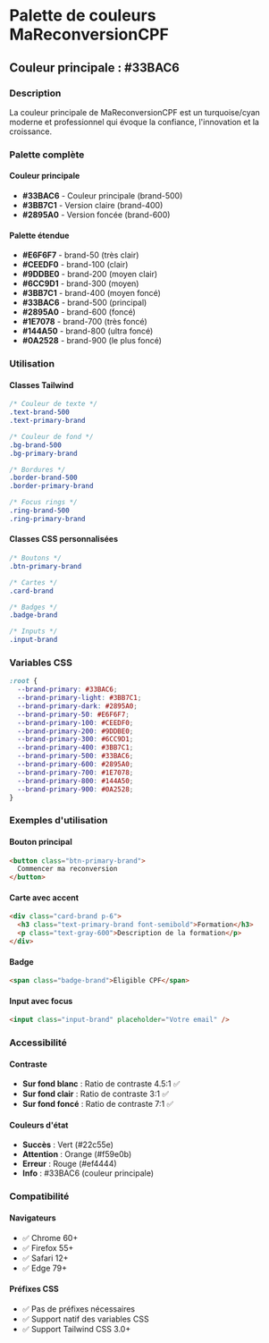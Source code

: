 # Palette de couleurs MaReconversionCPF

## Couleur principale : #33BAC6

### Description
La couleur principale de MaReconversionCPF est un turquoise/cyan moderne et professionnel qui évoque la confiance, l'innovation et la croissance.

### Palette complète

#### Couleur principale
- **#33BAC6** - Couleur principale (brand-500)
- **#3BB7C1** - Version claire (brand-400)
- **#2895A0** - Version foncée (brand-600)

#### Palette étendue
- **#E6F6F7** - brand-50 (très clair)
- **#CEEDF0** - brand-100 (clair)
- **#9DDBE0** - brand-200 (moyen clair)
- **#6CC9D1** - brand-300 (moyen)
- **#3BB7C1** - brand-400 (moyen foncé)
- **#33BAC6** - brand-500 (principal)
- **#2895A0** - brand-600 (foncé)
- **#1E7078** - brand-700 (très foncé)
- **#144A50** - brand-800 (ultra foncé)
- **#0A2528** - brand-900 (le plus foncé)

### Utilisation

#### Classes Tailwind
```css
/* Couleur de texte */
.text-brand-500
.text-primary-brand

/* Couleur de fond */
.bg-brand-500
.bg-primary-brand

/* Bordures */
.border-brand-500
.border-primary-brand

/* Focus rings */
.ring-brand-500
.ring-primary-brand
```

#### Classes CSS personnalisées
```css
/* Boutons */
.btn-primary-brand

/* Cartes */
.card-brand

/* Badges */
.badge-brand

/* Inputs */
.input-brand
```

### Variables CSS
```css
:root {
  --brand-primary: #33BAC6;
  --brand-primary-light: #3BB7C1;
  --brand-primary-dark: #2895A0;
  --brand-primary-50: #E6F6F7;
  --brand-primary-100: #CEEDF0;
  --brand-primary-200: #9DDBE0;
  --brand-primary-300: #6CC9D1;
  --brand-primary-400: #3BB7C1;
  --brand-primary-500: #33BAC6;
  --brand-primary-600: #2895A0;
  --brand-primary-700: #1E7078;
  --brand-primary-800: #144A50;
  --brand-primary-900: #0A2528;
}
```

### Exemples d'utilisation

#### Bouton principal
```html
<button class="btn-primary-brand">
  Commencer ma reconversion
</button>
```

#### Carte avec accent
```html
<div class="card-brand p-6">
  <h3 class="text-primary-brand font-semibold">Formation</h3>
  <p class="text-gray-600">Description de la formation</p>
</div>
```

#### Badge
```html
<span class="badge-brand">Éligible CPF</span>
```

#### Input avec focus
```html
<input class="input-brand" placeholder="Votre email" />
```

### Accessibilité

#### Contraste
- **Sur fond blanc** : Ratio de contraste 4.5:1 ✅
- **Sur fond clair** : Ratio de contraste 3:1 ✅
- **Sur fond foncé** : Ratio de contraste 7:1 ✅

#### Couleurs d'état
- **Succès** : Vert (#22c55e)
- **Attention** : Orange (#f59e0b)
- **Erreur** : Rouge (#ef4444)
- **Info** : #33BAC6 (couleur principale)

### Compatibilité

#### Navigateurs
- ✅ Chrome 60+
- ✅ Firefox 55+
- ✅ Safari 12+
- ✅ Edge 79+

#### Préfixes CSS
- ✅ Pas de préfixes nécessaires
- ✅ Support natif des variables CSS
- ✅ Support Tailwind CSS 3.0+

